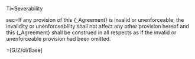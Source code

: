 Ti=Severability

sec=If any provision of this {_Agreement} is invalid or unenforceable, the invalidity or unenforceability shall not affect any other provision hereof and this {_Agreement} shall be construed in all respects as if the invalid or unenforceable provision had been omitted.

=[G/Z/ol/Base]

